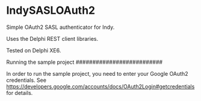 IndySASLOAuth2
==============

Simple OAuth2 SASL authenticator for Indy.

Uses the Delphi REST client libraries.

Tested on Delphi XE6.

Running the sample project
##########################

In order to run the sample project, you need
to enter your Google OAuth2 credentials. See 
https://developers.google.com/accounts/docs/OAuth2Login#getcredentials
for details.
